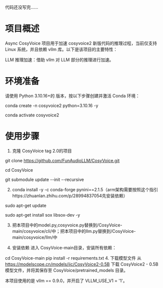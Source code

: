 代码还没写完……
# 项目概述
Async CosyVoice 项目用于加速 cosyvoice2 新版代码的推理过程，当前仅支持 Linux 系统，并且依赖 vllm 库。以下是该项目的主要特性：

LLM 推理加速：借助 vllm 对 LLM 部分的推理进行加速。

# 环境准备
请使用 Python 3.10.16+的 版本，按以下步骤创建并激活 Conda 环境：

conda create -n cosyvoice2 python=3.10.16 -y

conda activate cosyvoice2
# 使用步骤
1. 克隆 CosyVoice  tag 2.0的项目
   
git clone https://github.com/FunAudioLLM/CosyVoice.git

cd CosyVoice

git submodule update --init --recursive

2. conda install -y -c conda-forge pynini==2.1.5（arm架构需要按照这个指引https://zhuanlan.zhihu.com/p/28994837054先安装依赖）
   
sudo apt-get update

sudo apt-get install sox libsox-dev -y

3. 把本项目中的model.py,cosyvoice.py替换到/CosyVoice-main/cosyvoice/cli/中；把本项目中的llm.py替换到/CosyVoice-main/cosyvoice/llm/中

4. 安装依赖
进入 CosyVoice-main目录，安装所有依赖：

cd CosyVoice-main
pip install -r requirements.txt
4. 下载模型文件
从 https://modelscope.cn/models/iic/CosyVoice2-0.5B 下载 CosyVoice2 - 0.5B 模型文件，并将其保存至 CosyVoice/pretrained_models 目录。


本项目使用的是 vllm == 0.9.0，并开启了 VLLM_USE_V1 = '1'。
